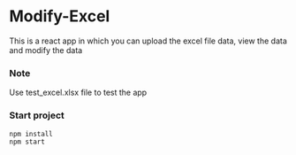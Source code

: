 # Modify-Excel
This is a react app in which you can upload the excel file data, view the data and modify the data

### Note
Use test_excel.xlsx file to test the app

### Start project
```bash
npm install
npm start
```
